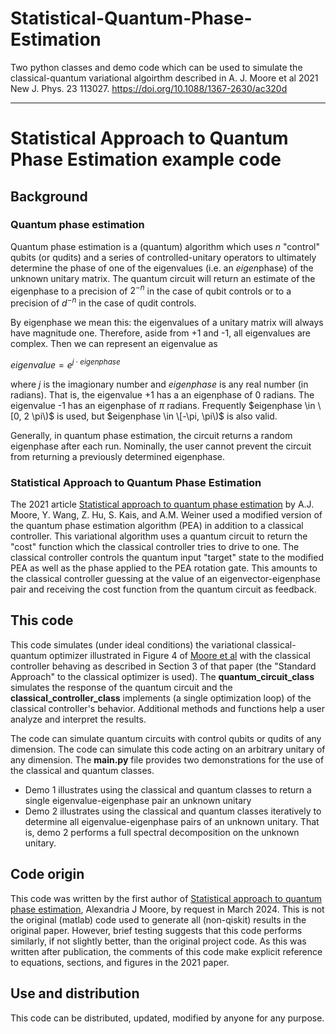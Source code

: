 # Statistical-Quantum-Phase-Estimation
Two python classes and demo code which can be used to simulate the classical-quantum variational algoirthm described in A. J. Moore et al 2021 New J. Phys. 23 113027. https://doi.org/10.1088/1367-2630/ac320d

***

# Statistical Approach to Quantum Phase Estimation example code

## Background
### Quantum phase estimation
Quantum phase estimation is a (quantum) algorithm which uses $n$ "control" qubits (or qudits) and a series of controlled-unitary operators to ultimately determine the phase of one of the eigenvalues (i.e. an *eigen*phase) of the unknown unitary matrix. The quantum circuit will return an estimate of the eigenphase to a precision of $2^{-n}$ in the case of qubit controls or to a precision of $d^{-n}$ in the case of qudit controls.

By eigenphase we mean this: the eigenvalues of a unitary matrix will always have magnitude one. Therefore, aside from +1 and -1, all eigenvalues are complex. Then we can represent an eigenvalue as 

$eigenvalue = e^{j \cdot eigenphase}$

where *j* is the imagionary number and *eigenphase* is any real number (in radians). That is, the eigenvalue +1 has a an eigenphase of $0$ radians. The eigenvalue -1 has an eigenphase of $\pi$ radians. Frequently $eigenphase \in \[0, 2 \pi\)$ is used, but $eigenphase \in \[-\pi, \pi\)$ is also valid.

Generally, in quantum phase estimation, the circuit returns a random eigenphase after each run. Nominally, the user cannot prevent the circuit from returning a previously determined eigenphase.

### Statistical Approach to Quantum Phase Estimation
The 2021 article [Statistical approach to quantum phase estimation](https://doi.org/10.1088/1367-2630/ac320d) by A.J. Moore, Y. Wang, Z. Hu, S. Kais, and A.M. Weiner used a modified version of the quantum phase estimation algorithm (PEA) in addition to a classical controller. This variational algorithm uses a quantum circuit to return the "cost" function which the classical controller tries to drive to one. The classical controller controls the quantum input "target" state to the modified PEA as well as the phase applied to the PEA rotation gate. This amounts to the classical controller guessing at the value of an eigenvector-eigenphase pair and receiving the cost function from the quantum circuit as feedback.

## This code
This code simulates (under ideal conditions) the variational classical-quantum optimizer illustrated in Figure 4 of [Moore et al](https://doi.org/10.1088/1367-2630/ac320d) with the classical controller behaving as described in Section 3 of that paper (the "Standard Approach" to the classical optimizer is used). The **quantum_circuit_class** simulates the response of the quantum circuit and the **classical_controller_class** implements (a single optimization loop) of the classical controller's behavior. Additional methods and functions help a user analyze and interpret the results.

The code can simulate quantum circuits with control qubits or qudits of any dimension. The code can simulate this code acting on an arbitrary unitary of any dimension. The **main.py** file provides two demonstrations for the use of the classical and quantum classes.
- 	Demo 1 illustrates using the classical and quantum classes to return a single eigenvalue-eigenphase pair an unknown unitary
- 	Demo 2 illustrates using the classical and quantum classes iteratively to determine all eigenvalue-eigenphase pairs of an unknown unitary. That is, demo 2 performs a full spectral decomposition on the unknown unitary.

## Code origin
This code was written by the first author of [Statistical approach to quantum phase estimation](https://doi.org/10.1088/1367-2630/ac320d), Alexandria J Moore, by request in March 2024. This is not the original (matlab) code used to generate all (non-qiskit) results in the original paper. However, brief testing suggests that this code performs similarly, if not slightly better, than the original project code. As this was written after publication, the comments of this code make explicit reference to equations, sections, and figures in the 2021 paper.

## Use and distribution
This code can be distributed, updated, modified by anyone for any purpose.
